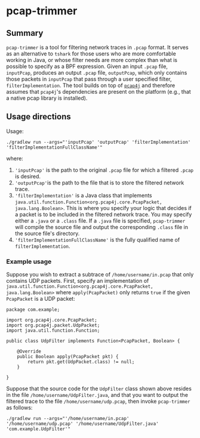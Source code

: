# pcap-trimmer

## Summary
`pcap-trimmer` is a tool for filtering network traces in `.pcap` format. It serves as an alternative to `tshark` for those users who are more comfortable working in Java, or whose filter needs are more complex than what is possible to specify as a BPF expression. Given an input `.pcap` file, `inputPcap`, produces an output `.pcap` file, `outputPcap`, which only contains those packets in `inputPcap` that pass through a user specified filter, `filterImplementation`. The tool builds on top of [`pcap4j`](https://github.com/kaitoy/pcap4j) and therefore assumes that `pcap4j`'s dependencies are present on the platform (e.g., that a native pcap library is installed).

## Usage directions
Usage:
```
./gradlew run --args="'inputPcap' 'outputPcap' 'filterImplementation' 'filterImplementationFullClassName'"
```
where:
1. `'inputPcap'` is the path to the original `.pcap` file for which a filtered `.pcap` is desired.
2. `'outputPcap'`is the path to the file that is to store the filtered network trace.
3. `'filterImplementation'` is a Java class that implements `java.util.function.Function<org.pcap4j.core.PcapPacket, java.lang.Boolean>`. This is where you specify your logic that decides if a packet is to be included in the filtered network trace. You may specify either a `.java` or a `.class` file. If a `.java` file is specified, `pcap-trimmer` will compile the source file and output the corresponding `.class` file in the source file's directory.
4. `'filterImplementationFullClassName'` is the fully qualified name of `filterImplementation`.

### Example usage
Suppose you wish to extract a subtrace of `/home/username/in.pcap` that only contains UDP packets. First, specify an implementation of `java.util.function.Function<org.pcap4j.core.PcapPacket, java.lang.Boolean>` where `apply(PcapPacket)` only returns `true` if the given `PcapPacket` is a UDP packet:
```
package com.example;

import org.pcap4j.core.PcapPacket;
import org.pcap4j.packet.UdpPacket;
import java.util.function.Function;

public class UdpFilter implements Function<PcapPacket, Boolean> {

    @Override
    public Boolean apply(PcapPacket pkt) {
        return pkt.get(UdpPacket.class) != null;
    }

}
```
Suppose that the source code for the `UdpFilter` class shown above resides in the file `/home/username/UdpFilter.java`, and  that you want to output the filtered trace to the file `/home/username/udp.pcap`, then invoke `pcap-trimmer` as follows:
```
./gradlew run --args="'/home/username/in.pcap' '/home/username/udp.pcap' '/home/username/UdpFilter.java' 'com.example.UdpFilter'"
```

